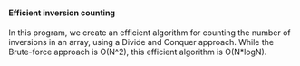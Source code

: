 #### Efficient inversion counting

In this program, we create an efficient algorithm for counting the number of inversions in an array, using a Divide and Conquer approach.
While the Brute-force approach is O(N^2), this efficient algorithm is O(N*logN).
